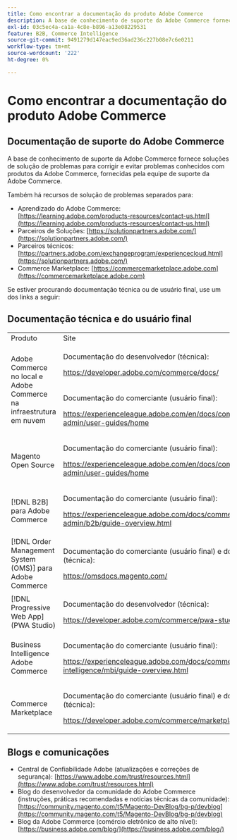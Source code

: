 ```yaml
---
title: Como encontrar a documentação do produto Adobe Commerce
description: A base de conhecimento de suporte da Adobe Commerce fornece soluções de solução de problemas para corrigir e evitar problemas conhecidos com produtos da Adobe Commerce, fornecidas pela equipe de suporte da Adobe Commerce.
exl-id: 03c5ec4a-ca1a-4c8e-b896-a13e08229531
feature: B2B, Commerce Intelligence
source-git-commit: 9491279d147eac9ed36ad236c227b08e7c6e0211
workflow-type: tm+mt
source-wordcount: '222'
ht-degree: 0%

---
```


# Como encontrar a documentação do produto Adobe Commerce

## Documentação de suporte do Adobe Commerce

A base de conhecimento de suporte da Adobe Commerce fornece soluções de solução de problemas para corrigir e evitar problemas conhecidos com produtos da Adobe Commerce, fornecidas pela equipe de suporte da Adobe Commerce.

Também há recursos de solução de problemas separados para:

* Aprendizado do Adobe Commerce: [https://learning.adobe.com/products-resources/contact-us.html](https://learning.adobe.com/products-resources/contact-us.html)
* Parceiros de Soluções: [https://solutionpartners.adobe.com/](https://solutionpartners.adobe.com/)
* Parceiros técnicos: [https://partners.adobe.com/exchangeprogram/experiencecloud.html](https://solutionpartners.adobe.com/)
* Commerce Marketplace: [https://commercemarketplace.adobe.com](https://commercemarketplace.adobe.com)

Se estiver procurando documentação técnica ou de usuário final, use um dos links a seguir:

## Documentação técnica e do usuário final

<table>
<tbody>
<tr>
<td>Produto</td>
<td>Site</td>
</tr>
<tr>
<td rowspan="2">Adobe Commerce no local e
Adobe Commerce na infraestrutura em nuvem</td>
<td>
<p>Documentação do desenvolvedor (técnica):</p>
<p><a href="https://developer.adobe.com/commerce/docs/">https://developer.adobe.com/commerce/docs/</a></p>
</td>
</tr>
<tr>
<td>
<p>Documentação do comerciante (usuário final):</p>
<p><a href="https://experienceleague.adobe.com/en/docs/commerce-admin/user-guides/home">https://experienceleague.adobe.com/en/docs/commerce-admin/user-guides/home</a></p>
</td>
</tr>
<tr>
<td>
<p>Magento Open Source</p>
<p> </p>
</td>
<td>
<p>Documentação do comerciante (usuário final):</p>
<p><a href="https://experienceleague.adobe.com/en/docs/commerce-admin/user-guides/home">https://experienceleague.adobe.com/en/docs/commerce-admin/user-guides/home</a></p>
</td>
</tr>
<tr>
<td>
<p>[!DNL B2B] para Adobe Commerce</p>
<p> </p>
</td>
<td>
<p>Documentação do comerciante (usuário final):</p>
<p><a href="https://experienceleague.adobe.com/docs/commerce-admin/b2b/guide-overview.html">https://experienceleague.adobe.com/docs/commerce-admin/b2b/guide-overview.html</a></p>
</td>
</tr>
<tr>
<td>[!DNL Order Management System (OMS)] para Adobe Commerce</td>
<td>
<p>Documentação do comerciante (usuário final) e do desenvolvedor (técnica):</p>
<p><a href="https://omsdocs.magento.com/">https://omsdocs.magento.com/</a></p>
</td>
</tr>
<tr>
<td>[!DNL Progressive Web App] (PWA Studio)</td>
<td>
<p>Documentação do desenvolvedor (técnica):</p>
<p><a href="https://developer.adobe.com/commerce/pwa-studio/">https://developer.adobe.com/commerce/pwa-studio/</a></p>
</td>
</tr>
<tr>
<td>Business Intelligence Adobe Commerce</td>
<td>
<p>Documentação do comerciante (usuário final):</p>
<p><a href="https://experienceleague.adobe.com/docs/commerce-business-intelligence/mbi/guide-overview.html">https://experienceleague.adobe.com/docs/commerce-business-intelligence/mbi/guide-overview.html</a></p>
</td>
</tr>
<tr>
<td>Commerce Marketplace</td>
<td>
<p>Documentação do comerciante (usuário final) e do desenvolvedor (técnica):</p>
<p><a href="https://developer.adobe.com/commerce/marketplace/guides/sellers/">https://developer.adobe.com/commerce/marketplace/guides/sellers/</a></p>
</td>
</tr>
</tbody>
</table>


## Blogs e comunicações

* Central de Confiabilidade Adobe (atualizações e correções de segurança): [https://www.adobe.com/trust/resources.html](https://www.adobe.com/trust/resources.html)
* Blog do desenvolvedor da comunidade do Adobe Commerce (instruções, práticas recomendadas e notícias técnicas da comunidade): [https://community.magento.com/t5/Magento-DevBlog/bg-p/devblog](https://community.magento.com/t5/Magento-DevBlog/bg-p/devblog)
* Blog da Adobe Commerce (comércio eletrônico de alto nível):[https://business.adobe.com/blog/](https://business.adobe.com/blog/)
